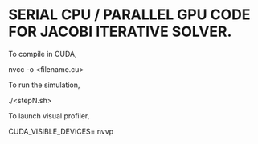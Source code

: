# SERIAL CPU / PARALLEL GPU CODE FOR JACOBI ITERATIVE SOLVER.

To compile in CUDA,

nvcc -o <object filename> <filename.cu>

To run the simulation,

./<stepN.sh>
>
<output filename>
  
To launch visual profiler,

CUDA_VISIBLE_DEVICES=<GPU number> nvvp

